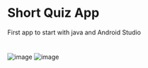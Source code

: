 # Short Quiz App
First app to start with java and Android  Studio
#
![image](https://github.com/lsocpb/systemymobilne01/assets/102978283/fc741ee8-4432-4acd-971b-49c5d2cb3ed5)
![image](https://github.com/lsocpb/systemymobilne01/assets/102978283/d326dc3e-7e24-40a1-88e7-d70630132015)


